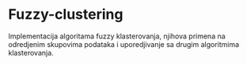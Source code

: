 # Fuzzy-clustering
Implementacija algoritama fuzzy klasterovanja, njihova primena na odredjenim skupovima podataka i uporedjivanje sa drugim algoritmima klasterovanja.
